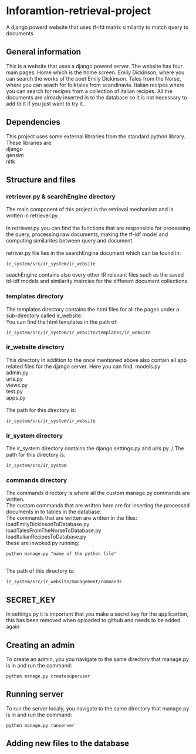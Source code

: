 # Inforamtion-retrieval-project
A django powerd website that uses tf-ifd matrix similarity to match query to documents

## General information
This is a website that uses a django powerd server. The website has four main pages. Home which is the home screen. Emily Dickinson, where you can search the works 
of the poet Emily Dickinson. Tales from the Norse, where you can seach for folktales from scandinavia. Italian recipes where you can search for recipes from a
collection of italian recipes. All the documents are already inserted in to the database so it is not necessary to add to it if you just want to try it.

## Dependencies 
This project uses some external libraries from the standard python library. These libraries are: \
django \
gensim \
nltk

## Structure and files

### retriever.py & searchEngine directory
The main component of this project is the retrieval mechanism and is written in retriever.py. \
\
In retriever.py you can find the functions that are responsible for processing the query, processing raw documents, making the tf-idf model and computing 
similarites between query and document.\
\
retriver.py file lies in the searchEngine document which can be found in:

````
ir_system/src/ir_system/ir_website
````
seachEngine contains also every other IR relevant files such as the saved td-idf models and similarity matrcies for the different document collections.

### templates directory
The templates directory contains the html files for all the pages under a sub-directory called ir_website.\
You can find the html templates in the path of:
````
ir_system/src/ir_system/ir_website/templates/ir_website
````
### ir_website directory
This directory in addition to the once mentioned above also contain all app related files for the django server. Here you can find.
models.py \
admin.py \
urls.py \
views.py \
test.py \
apps.py \
\
The path for this directory is:
````
ir_system/src/ir_system/ir_website
````
### ir_system directory
The ir_system directory contains the django settings.py and urls.py. /
The path for this directory is:
````
ir_system/src/ir_system
````

### commands directory
The commands directory is where all the custom manage.py commands are written. \
The custom commands that are written here are for inserting the processed documents in to tables in the database. \
The commands that are written are written in the files: \
loadEmilyDickinsonToDatabase.py \
loadTalesFromTheNorseToDatabase.py \
loadItalianRecipesToDatabase.py \
these are inwoked py running:
````
python manage.py "name of the python file"
````
\
The path of this directory is:
````
ir_system/src/ir_website/management/commands
````
## SECRET_KEY
In settings.py it is important that you make a secret key for the applicartion, this has been removed when oploaded to github and needs to be added again

## Creating an admin
To create an admin, you you navigate to the same directory that manage.py is in and run the command:
`````
python manage.py createsuperuser
`````

## Running server
To run the server localy, you navigate to the same directory that manage.py is in and run the command:
```
python manage.py runserver
```
## Adding new files to the database
